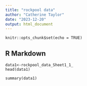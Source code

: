 ```yaml
---
title: "rockpool data"
author: "Catherine Taylor"
date: "2023-12-20"
output: html_document
---
```


```{r setup, include=FALSE}
knitr::opts_chunk$set(echo = TRUE)
```

## R Markdown
```{R}
data1<-rockpool_data_Sheet1_1_
head(data1)
```
```{R}
summary(data1)
```



